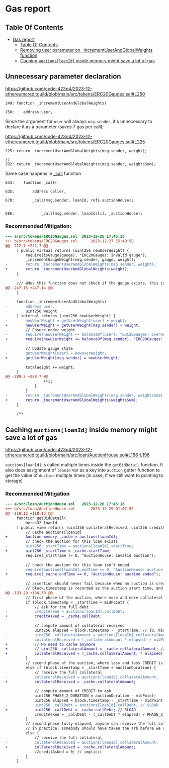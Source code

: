 # Gas report

## Table Of Contents

- [Gas report](#gas-report)
  - [Table Of Contents](#table-of-contents)
  - [Removing user parameter on _incrementUserAndGlobalWeights function](#removing-user-parameter-on-_incrementuserandglobalweights-function)
  - [Caching `auctions[loanId]` inside memory might save a lot of gas](#caching-auctionsloanid-inside-memory-might-save-a-lot-of-gas)


## Unnecessary parameter declaration

https://github.com/code-423n4/2023-12-ethereumcreditguild/blob/main/src/tokens/ERC20Gauges.sol#L250
```solidity
249: function _incrementUserAndGlobalWeights(

250:    address user,
```

Since the argument for `user` will always `msg.sender`, it's unnecessary to declare it as a parameter (saves 7 gas per call):

https://github.com/code-423n4/2023-12-ethereumcreditguild/blob/main/src/tokens/ERC20Gauges.sol#L225
```solidity
225: return _incrementUserAndGlobalWeights(msg.sender, weight);

//
292: return _incrementUserAndGlobalWeights(msg.sender, weightsSum);

```

Same case happens in [_call](https://github.com/code-423n4/2023-12-ethereumcreditguild/blob/main/src/loan/LendingTerm.sol#L635) function

```solidity
634:    function _call(

635:        address caller,
```

```solidity
679:        _call(msg.sender, loanId, refs.auctionHouse);


686:            _call(msg.sender, loanIds[i], _auctionHouse);
```

### Recommended Mitigation:

```diff
--- a/src/tokens/ERC20Gauges.sol  2023-12-26 17:45:18
+++ b/src/tokens/ERC20Gauges.sol      2023-12-27 15:48:58
@@ -222,7 +222,7 @@
     ) public virtual returns (uint256 newUserWeight) {
         require(isGauge(gauge), "ERC20Gauges: invalid gauge");
         _incrementGaugeWeight(msg.sender, gauge, weight);
-        return _incrementUserAndGlobalWeights(msg.sender, weight);
+        return _incrementUserAndGlobalWeights(weight);
     }
 
     /// @dev this function does not check if the gauge exists, this is performed
@@ -247,15 +247,14 @@
     }
 
     function _incrementUserAndGlobalWeights(
-        address user,
         uint256 weight
     ) internal returns (uint256 newUserWeight) {
-        newUserWeight = getUserWeight[user] + weight;
+        newUserWeight = getUserWeight[msg.sender] + weight;
         // Ensure under weight
-        require(newUserWeight <= balanceOf(user), "ERC20Gauges: overweight");
+        require(newUserWeight <= balanceOf(msg.sender), "ERC20Gauges: overweight");
 
         // Update gauge state
-        getUserWeight[user] = newUserWeight;
+        getUserWeight[msg.sender] = newUserWeight;
 
         totalWeight += weight;
     }
@@ -289,7 +288,7 @@
                 ++i;
             }
         }
-        return _incrementUserAndGlobalWeights(msg.sender, weightsSum);
+        return _incrementUserAndGlobalWeights(weightsSum);
     }
 
     /** 
```

## Caching `auctions[loanId]` inside memory might save a lot of gas

https://github.com/code-423n4/2023-12-ethereumcreditguild/blob/main/src/loan/AuctionHouse.sol#L166-L196

`auctions[loanId]` is called multiple times inside the `getBidDetail` function. It also does assignment of `loanId` var as a key into `auction` getter function to get the value of `Auction` multiple times (in case, if we still want to pointing to storage)

### Recommended Mitigation

```diff
--- a/src/loan/AuctionHouse.sol   2023-12-26 17:45:18
+++ b/src/loan/AuctionHouse.sol       2023-12-29 01:07:52
@@ -118,12 +118,13 @@
     function getBidDetail(
         bytes32 loanId
     ) public view returns (uint256 collateralReceived, uint256 creditAsked) {
         // Cache auctions[loanId]
+        Auction memory _cache = auctions[loanId];
         // check the auction for this loan exists
-        uint256 _startTime = auctions[loanId].startTime;
+        uint256 _startTime = _cache.startTime;
         require(_startTime != 0, "AuctionHouse: invalid auction");
 
         // check the auction for this loan isn't ended
-        require(auctions[loanId].endTime == 0, "AuctionHouse: auction ended");
+        require(_cache.endTime == 0, "AuctionHouse: auction ended");
 
         // assertion should never fail because when an auction is created,
         // block.timestamp is recorded as the auction start time, and we check in previous
@@ -133,29 +134,30 @@
         // first phase of the auction, where more and more collateral is offered
         if (block.timestamp < _startTime + midPoint) {
             // ask for the full debt
-            creditAsked = auctions[loanId].callDebt;
+            creditAsked = _cache.callDebt;
 
             // compute amount of collateral received
             uint256 elapsed = block.timestamp - _startTime; // [0, midPoint[
-            uint256 _collateralAmount = auctions[loanId].collateralAmount; // SLOAD
-            collateralReceived = (_collateralAmount * elapsed) / midPoint;
+            // No need to cache anymore
+            // uint256 _collateralAmount = _cache.collateralAmount; // SLOAD
+            collateralReceived = (_cache.collateralAmount; * elapsed) / midPoint;
         }
         // second phase of the auction, where less and less CREDIT is asked
         else if (block.timestamp < _startTime + auctionDuration) {
             // receive the full collateral
-            collateralReceived = auctions[loanId].collateralAmount;
+            collateralReceived = _cache.collateralAmount;
 
             // compute amount of CREDIT to ask
             uint256 PHASE_2_DURATION = auctionDuration - midPoint;
             uint256 elapsed = block.timestamp - _startTime - midPoint; // [0, PHASE_2_DURATION[
-            uint256 _callDebt = auctions[loanId].callDebt; // SLOAD
+            uint256 _callDebt = _cache.callDebt; // SLOAD
             creditAsked = _callDebt - (_callDebt * elapsed) / PHASE_2_DURATION;
         }
         // second phase fully elapsed, anyone can receive the full collateral and give 0 CREDIT
         // in practice, somebody should have taken the arb before we reach this condition.
         else {
             // receive the full collateral
-            collateralReceived = auctions[loanId].collateralAmount;
+            collateralReceived = _cache.collateralAmount;
             //creditAsked = 0; // implicit
         }
     }
```